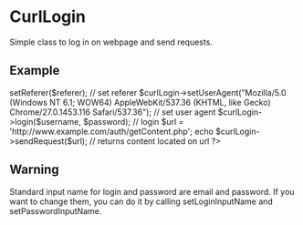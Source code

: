 CurlLogin
================
Simple class to log in on webpage and send requests.


Example
----------------

<?php

use \CurlLogin\CurlLogin;

require_once "./../curlLogin/src/CurlLogin.php";

$username = "some username";
$password = "some password";
$url = "http://www.example.com/login.php"; // usually action url in login form
$cookiesPath = "cookie.txt"; // path to save temporary cookies
$referer = "http://www.google.com"; // referer

$curlLogin = new CurlLogin($url, $cookiesPath);
$curlLogin->setReferer($referer); // set referer
$curlLogin->setUserAgent("Mozilla/5.0 (Windows NT 6.1; WOW64) AppleWebKit/537.36 (KHTML, like Gecko) Chrome/27.0.1453.116 Safari/537.36"); // set user agent
$curlLogin->login($username, $password); // login

$url = 'http://www.example.com/auth/getContent.php';
echo $curlLogin->sendRequest($url); // returns content located on url


?>

Warning
----------------
Standard input name for login and password are email and password. If you want to change them, you can do it by calling setLoginInputName and setPasswordInputName.